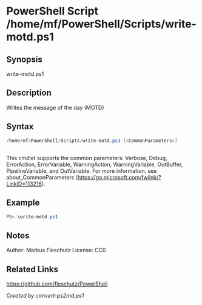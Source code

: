 # PowerShell Script /home/mf/PowerShell/Scripts/write-motd.ps1

## Synopsis
write-motd.ps1

## Description
Writes the message of the day (MOTD)

## Syntax
```powershell
/home/mf/PowerShell/Scripts/write-motd.ps1 [<CommonParameters>]
```
## <CommonParameters>
This cmdlet supports the common parameters: Verbose, Debug, ErrorAction, ErrorVariable, WarningAction, WarningVariable, OutBuffer, PipelineVariable, and OutVariable. For more information, see about_CommonParameters (https://go.microsoft.com/fwlink/?LinkID=113216).

## Example
```powershell
PS>.\write-motd.ps1
```


## Notes
Author:  Markus Fleschutz
License: CC0

## Related Links
https://github.com/fleschutz/PowerShell

*Created by convert-ps2md.ps1*
